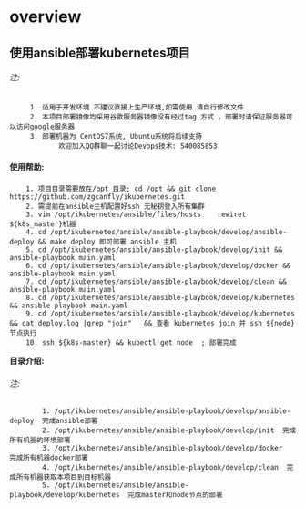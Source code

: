 # overview

##    使用ansible部署kubernetes项目
###### 注:
	     1. 适用于开发环境 不建议直接上生产环境,如需使用 请自行修改文件
	     2. 本项目部署镜像均采用谷歌服务器镜像没有经过tag 方式 ，部署时请保证服务器可以访问google服务器
	     3. 部署机器为 CentOS7系统, Ubuntu系统将后续支持
	            欢迎加入QQ群聊一起讨论Devops技术: 540085853


####   使用帮助:
		1. 项目目录需要放在/opt 目录; cd /opt && git clone https://github.com/zgcanfly/ikubernetes.git
		2. 需提前在ansible主机配置好ssh 无秘钥登入所有集群
		3. vim /opt/ikubernetes/ansible/files/hosts    rewiret ${k8s_master}机器
		4. cd /opt/ikubernetes/ansible/ansible-playbook/develop/ansible-deploy && make deploy 即可部署 ansible 主机
		5. cd /opt/ikubernetes/ansible/ansible-playbook/develop/init && ansible-playbook main.yaml
		6. cd /opt/ikubernetes/ansible/ansible-playbook/develop/docker && ansible-playbook main.yaml
		7. cd /opt/ikubernetes/ansible/ansible-playbook/develop/clean && ansible-playbook main.yaml
		8. cd /opt/ikubernetes/ansible/ansible-playbook/develop/kubernetes && ansible-playbook main.yaml
		9. cd /opt/ikubernetes/ansible/ansible-playbook/develop/kubernetes && cat deploy.log |grep "join"   && 查看 kubernetes join 并 ssh ${node} 节点执行
		10. ssh ${k8s-master} && kubectl get node  ; 部署完成



**目录介绍:**
###### 注:
            1. /opt/ikubernetes/ansible/ansible-playbook/develop/ansible-deploy  完成ansible部署
            2. /opt/ikubernetes/ansible/ansible-playbook/develop/init  完成所有机器的环境部署
            3. /opt/ikubernetes/ansible/ansible-playbook/develop/docker  完成所有机器docker部署
            4. /opt/ikubernetes/ansible/ansible-playbook/develop/clean  完成所有机器获取本项目到目标机器
            5. /opt/ikubernetes/ansible/ansible-playbook/develop/kubernetes  完成master和node节点的部署
